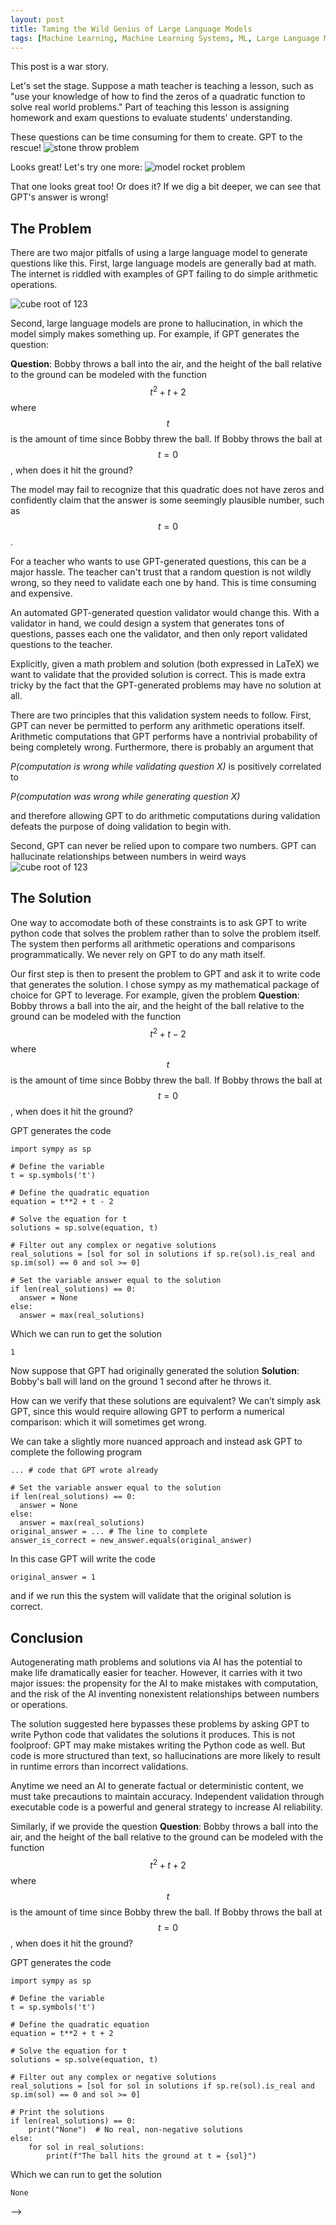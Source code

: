 ```yaml
---
layout: post
title: Taming the Wild Genius of Large Language Models
tags: [Machine Learning, Machine Learning Systems, ML, Large Language Models, GPT]
---
```

<script> 
  (function(i,s,o,g,r,a,m){i['GoogleAnalyticsObject']=r;i[r]=i[r]||function(){
  (i[r].q=i[r].q||[]).push(arguments)},i[r].l=1*new Date();a=s.createElement(o),
  m=s.getElementsByTagName(o)[0];a.async=1;a.src=g;m.parentNode.insertBefore(a,m)
  })(window,document,'script','https://www.google-analytics.com/analytics.js','ga');

  ga('create', 'UA-82391879-1', 'auto');
  ga('send', 'pageview');

</script>


This post is a war story.

Let's set the stage. Suppose a math teacher is teaching a lesson, such as "use your knowledge of how to find the zeros of a quadratic function to solve real world problems." Part of teaching this lesson is assigning homework and exam questions to evaluate students' understanding.

These questions can be time consuming for them to create. GPT to the rescue! 
![stone throw problem](/img/model_rocket_problem.png)

Looks great! Let's try one more:
![model rocket problem](/img/model_rocket_problem.png)


That one looks great too! Or does it? If we dig a bit deeper, we can see that GPT's answer is wrong! 


## The Problem


There are two major pitfalls of using a large language model to generate questions like this. First, large language models are generally bad at math. The internet is riddled with examples of GPT failing to do simple arithmetic operations.

![cube root of 123](/img/cube_root_123.png)

Second, large language models are prone to hallucination, in which the model simply makes something up. For example, if GPT generates the question:

**Question**: Bobby throws a ball into the air, and the height of the ball relative to the ground can be modeled with the function $$t^2 + t + 2$$ where $$t$$ is the amount of time since Bobby threw the ball. If Bobby throws the ball at $$t=0$$, when does it hit the ground?

The model may fail to recognize that this quadratic does not have zeros and confidently claim that the answer is some seemingly plausible number, such as $$t=0$$.

For a teacher who wants to use GPT-generated questions, this can be a major hassle. The teacher can't trust that a random question is not wildly wrong, so they need to validate each one by hand. This is time consuming and expensive.

An automated GPT-generated question validator would change this. With a validator in hand, we could design a system that generates tons of questions, passes each one the validator, and then only report validated questions to the teacher. 

Explicitly, given a math problem and solution (both expressed in LaTeX) we want to validate that the provided solution is correct. This is made extra tricky by the fact that the GPT-generated problems may have no solution at all.

There are two principles that this validation system needs to follow. First, GPT can never be permitted to perform any arithmetic operations itself. Arithmetic computations that GPT performs have a nontrivial probability of being completely wrong. Furthermore, there is probably an argument that 

*P(computation is wrong while validating question X)*
is positively correlated to

*P(computation was wrong while generating question X)*

and therefore allowing GPT to do arithmetic computations during validation defeats the purpose of doing validation to begin with.

Second, GPT can never be relied upon to compare two numbers. GPT can hallucinate relationships between numbers in weird ways
![cube root of 123](/img/bad_numerical_comparison.png)

## The Solution
One way to accomodate both of these constraints is to ask GPT to write python code that solves the problem rather than to solve the problem itself. The system then performs all arithmetic operations and comparisons programmatically. We never rely on GPT to do any math itself.

Our first step is then to present the problem to GPT and ask it to write code that generates the solution. I chose sympy as my mathematical package of choice for GPT to leverage. For example, given the problem
**Question**: Bobby throws a ball into the air, and the height of the ball relative to the ground can be modeled with the function $$t^2 + t - 2$$ where $$t$$ is the amount of time since Bobby threw the ball. If Bobby throws the ball at $$t=0$$, when does it hit the ground?


GPT generates the code
```
import sympy as sp

# Define the variable
t = sp.symbols('t')

# Define the quadratic equation
equation = t**2 + t - 2

# Solve the equation for t
solutions = sp.solve(equation, t)

# Filter out any complex or negative solutions
real_solutions = [sol for sol in solutions if sp.re(sol).is_real and sp.im(sol) == 0 and sol >= 0]

# Set the variable answer equal to the solution
if len(real_solutions) == 0:
  answer = None
else:
  answer = max(real_solutions)
```
Which we can run to get the solution
```
1
```

Now suppose that GPT had originally generated the solution
**Solution**: Bobby's ball will land on the ground 1 second after he throws it.

How can we verify that these solutions are equivalent? We can’t simply ask GPT, since this would require allowing GPT to perform a numerical comparison: which it will sometimes get wrong.

We can take a slightly more nuanced approach and instead ask GPT to complete the following program
```
... # code that GPT wrote already

# Set the variable answer equal to the solution
if len(real_solutions) == 0:
  answer = None
else:
  answer = max(real_solutions)
original_answer = ... # The line to complete
answer_is_correct = new_answer.equals(original_answer)
```
In this case GPT will write the code
```
original_answer = 1
```
and if we run this the system will validate that the original solution is correct.






## Conclusion

Autogenerating math problems and solutions via AI has the potential to make life dramatically easier for teacher. However, it carries with it two major issues: the propensity for the AI to make mistakes with computation, and the risk of the AI inventing nonexistent relationships between numbers or operations.

The solution suggested here bypasses these problems by asking GPT to write Python code that validates the solutions it produces. This is not foolproof: GPT may make mistakes writing the Python code as well. But code is more structured than text, so hallucinations are more likely to result in runtime errors than incorrect validations.

Anytime we need an AI to generate factual or deterministic content, we must take precautions to maintain accuracy. Independent validation through executable code is a powerful and general strategy to increase AI reliability.








<!-- 
<!-- **Question**: Bobby throws a ball into the air, and the height of the ball relative to the ground can be modeled with the function $$t^2 + t - 2$$ where $$t$$ is the amount of time since Bobby threw the ball. How many seconds after Bobby throws the ball does it land on the ground?
**Answer**: One second -->

Similarly, if we provide the question
**Question**: Bobby throws a ball into the air, and the height of the ball relative to the ground can be modeled with the function $$t^2 + t + 2$$ where $$t$$ is the amount of time since Bobby threw the ball. If Bobby throws the ball at $$t=0$$, when does it hit the ground?

GPT generates the code
```
import sympy as sp

# Define the variable
t = sp.symbols('t')

# Define the quadratic equation
equation = t**2 + t + 2

# Solve the equation for t
solutions = sp.solve(equation, t)

# Filter out any complex or negative solutions
real_solutions = [sol for sol in solutions if sp.re(sol).is_real and sp.im(sol) == 0 and sol >= 0]

# Print the solutions
if len(real_solutions) == 0:
    print("None")  # No real, non-negative solutions
else:
    for sol in real_solutions:
        print(f"The ball hits the ground at t = {sol}")
```
Which we can run to get the solution
```
None
```
 -->